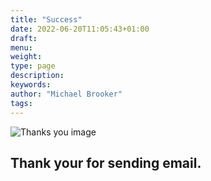 ```yaml
---
title: "Success"
date: 2022-06-20T11:05:43+01:00
draft:
menu:
weight:
type: page
description:
keywords:
author: "Michael Brooker"
tags:
---
```

![Thanks you image](/img/penonpaper_purple_900.png)
## Thank your for sending email. 
